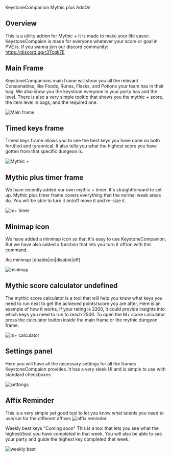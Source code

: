 KeystoneCompanion Mythic plus AddOn
 

Overview
-------------------
This is a utility addon for Mythic + It is made to make your life easier. KeystoneCompaion is made for everyone whatever your score or goal in PVE is. If you wanna join our discord community: https://discord.gg/r3Tcgk7E

Main Frame
-------------------
KeystoneCompanions main frame will show you all the relevant Consumables, like Foods, Runes, Flasks, and Potions your team has in their bag. We also show you the keystone everyone in your party has and the level. There is also a very simple tooltip that shows you the mythic + score, the item level in bags, and the required one.

![Main frame](https://github.com/Thekinghim/keystone-companion/assets/151988881/7f38538b-ddcf-4c67-bd1a-885d6b2a10ad)


Timed keys frame
-------------------
Timed keys frame allows you to see the best keys you have done on both fortified and tyrannical. It also tells you what the highest score you have gotten from that specific dungeon is.

![Mythic +](https://github.com/Thekinghim/keystone-companion/assets/151988881/17390c37-ef90-4fcf-8832-2c86cd6598be)


Mythic plus timer frame
-------------------
We have recently added our own mythic + timer. It's straightforward to set up. Mythic plus timer frame covers everything that the normal weak areas do. You will be able to turn it on/off move it and re-size it.

![m+ timer](https://github.com/Thekinghim/keystone-companion/assets/151988881/43b9aa80-aa22-4313-95de-3de7db2855c2)


Minimap icon
-------------------
We have added a minimap icon so that it's easy to use KeystoneCompanion, But we have also added a function that lets you turn it off/on with this command.

/kc minimap [enable|on|disable|off]

![minimap](https://github.com/Thekinghim/keystone-companion/assets/151988881/2f272d9d-b2cb-4f34-ae93-50dcff2a05d2)


Mythic score calculator undefined
-------------------
The mythic score calculator is a tool that will help you know what keys you need to run next to get the achieved points/score you are after, Here is an example of how it works, if your rating is 2200, it could provide insights into which keys you need to run to reach 2500. To open the M+ score calculator press the calculator button inside the main frame or the mythic dungeon frame.

   
![m+ calculator](https://github.com/Thekinghim/keystone-companion/assets/151988881/9e8e252a-b886-4e02-aa13-d706a403cc26)

 

Settings panel
-------------------
Here you will have all the necessary settings for all the frames KeystoneCompaion provides. It has a very sleek UI and is simple to use with standard checkboxes

![settongs](https://github.com/Thekinghim/keystone-companion/assets/151988881/045ac835-6a5c-4529-adbd-37e15bb30562)


Affix Reminder
-------------------
This is a very simple yet good tool to let you know what talents you need to use/run for the different affixes
![affix reminder](https://github.com/Thekinghim/keystone-companion/assets/151988881/7fc756ac-c135-45a4-ac3d-5270ee38e8bd)

 

Weekly best keys "Coming soon"
This is a tool that lets you see what the highest/best you have completed in that week. You will also be able to see your party and guide the highest key completed that week.

 ![weekly best](https://github.com/Thekinghim/keystone-companion/assets/151988881/1f4f2cfb-e144-4e84-9971-d54725c3c87b)


